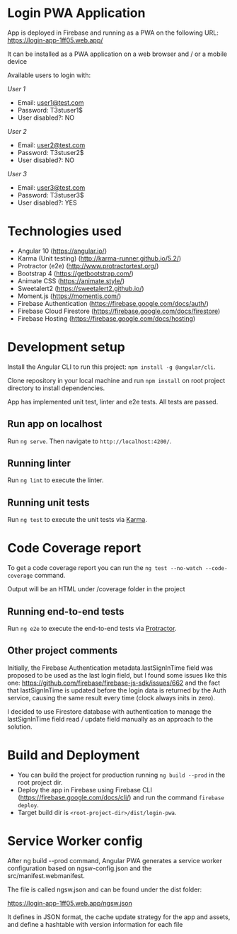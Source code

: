 # Login PWA Application

App is deployed in Firebase and running as a PWA on the following URL: https://login-app-1ff05.web.app/

It can be installed as a PWA application on a web browser and / or a mobile device

Available users to login with:

_User 1_

- Email: user1@test.com
- Password: T3stuser1\$
- User disabled?: NO

_User 2_

- Email: user2@test.com
- Password: T3stuser2\$
- User disabled?: NO

_User 3_

- Email: user3@test.com
- Password: T3stuser3\$
- User disabled?: YES

# Technologies used

- Angular 10 (https://angular.io/)
- Karma (Unit testing) (http://karma-runner.github.io/5.2/)
- Protractor (e2e) (http://www.protractortest.org/)
- Bootstrap 4 (https://getbootstrap.com/)
- Animate CSS (https://animate.style/)
- Sweetalert2 (https://sweetalert2.github.io/)
- Moment.js (https://momentjs.com/)
- Firebase Authentication (https://firebase.google.com/docs/auth/)
- Firebase Cloud Firestore (https://firebase.google.com/docs/firestore)
- Firebase Hosting (https://firebase.google.com/docs/hosting)

# Development setup

Install the Angular CLI to run this project: `npm install -g @angular/cli`.

Clone repository in your local machine and run `npm install` on root project directory to install dependencies.

App has implemented unit test, linter and e2e tests. All tests are passed.

## Run app on localhost

Run `ng serve`. Then navigate to `http://localhost:4200/`.

## Running linter

Run `ng lint` to execute the linter.

## Running unit tests

Run `ng test` to execute the unit tests via [Karma](https://karma-runner.github.io).

# Code Coverage report

To get a code coverage report you can run the `ng test --no-watch --code-coverage` command. 

Output will be an HTML under /coverage folder in the project

## Running end-to-end tests

Run `ng e2e` to execute the end-to-end tests via [Protractor](http://www.protractortest.org/).

## Other project comments

Initially, the Firebase Authentication metadata.lastSignInTime field was proposed to be used as the last login field, but I found some issues like this one: https://github.com/firebase/firebase-js-sdk/issues/662 and the fact that lastSignInTime is updated before the login data is returned by the Auth service, causing the same result every time (clock always inits in zero).

I decided to use Firestore database with authentication to manage the lastSignInTime field read / update field manually as an approach to the solution.

# Build and Deployment

- You can build the project for production running `ng build --prod` in the root project dir.
- Deploy the app in Firebase using Firebase CLI (https://firebase.google.com/docs/cli/) and run the command `firebase deploy`.
- Target build dir is `<root-project-dir>/dist/login-pwa`.

# Service Worker config

After ng build --prod command, Angular PWA generates a service worker configuration based on ngsw-config.json and the src/manifest.webmanifest.

The file is called ngsw.json and can be found under the dist folder:

https://login-app-1ff05.web.app/ngsw.json

It defines in JSON format, the cache update strategy for the app and assets, and define a hashtable with version information for each file


